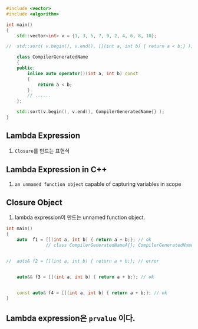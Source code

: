 ```c++
#include <vector>
#include <algorithm>

int main()
{
	std::vector<int> v = {1, 3, 5, 7, 9, 2, 4, 6, 8, 10};

//	std::sort( v.begin(), v.end(), [](int a, int b) { return a < b;} );

	class CompilerGeneratedName
	{
	public:
		inline auto operator()(int a, int b) const
		{
			return a < b;
		}
		// ......
	};

	std::sort(v.begin(), v.end(), CompilerGeneratedName{} );
}
```

## Lambda Expression
1) `Closure`를 만드는 표현식

## Lambda Expression in C++
1) `an unmamed function object` capable of capturing variables in scope

## Closure Object
1) lambda expression이 만드는 unnamed function object.

```c++
int main()
{
	auto  f1 = [](int a, int b) { return a + b;}; // ok
			   // class CompilerGeneratedNameA{}; CompilerGeneratedNameA{};


//	auto& f2 = [](int a, int b) { return a + b;}; // error


	auto&& f3 = [](int a, int b) { return a + b;}; // ok


	const auto& f4 = [](int a, int b) { return a + b;}; // ok
}
```

## Lambda expression은 `prvalue` 이다.